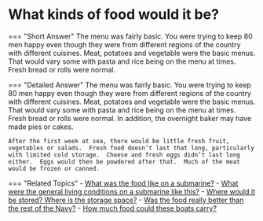 # What kinds of food would it be?


=== "Short Answer"
    The menu was fairly basic. You were trying to keep 80 men happy even though they were from different regions of the country with different cuisines. Meat, potatoes and vegetable were the basic menus. That would vary some with pasta and rice being on the menu at times. Fresh bread or rolls were normal.

=== "Detailed Answer"
    The menu was fairly basic.  You were trying to keep 80 men happy even though they were from different regions of the country with different cuisines.  Meat, potatoes and vegetable were the basic menus.  That would vary some with pasta and rice being on the menu at times.  Fresh bread or rolls were normal.  In addition, the overnight baker may have made pies or cakes.

    After the first week at sea, there would be little fresh fruit, vegetables or salads.  Fresh food doesn’t last that long, particularly with limited cold storage.  Cheese and fresh eggs didn’t last long either.  Eggs would then be powdered after that.  Much of the meat would be frozen or canned.

=== "Related Topics"
    - [What was the food like on a submarine?](./what-was-the-food-like-on-a-submarine.md)
    - [What were the general living conditions on a submarine like this?](./what-were-the-general-living-conditions-on-a-submarine-like-this.md)
    - [Where would it be stored?  Where is the storage space?](./where-would-it-be-stored-where-is-the-storage-space.md)
    - [Was the food really better than the rest of the Navy?](./was-the-food-really-better-than-the-rest-of-the-navy.md)
    - [How much food could these boats carry?](./how-much-food-could-these-boats-carry.md)
